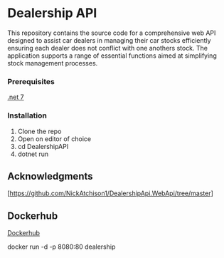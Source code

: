# Dealership API

This repository contains the source code for a comprehensive web API designed to assist car dealers in managing their car stocks efficiently ensuring each dealer does not conflict with one anothers stock. The application supports a range of essential functions aimed at simplifying stock management processes. 


### Prerequisites

[.net 7](https://dotnet.microsoft.com/en-us/)

### Installation
1. Clone the repo
2. Open on editor of choice
3. cd DealershipAPI
4. dotnet run

## Acknowledgments

[https://github.com/NickAtchison1/DealershipApi.WebApi/tree/master]

## Dockerhub
[Dockerhub](https://hub.docker.com/repository/docker/stevehuy/dealership_api/tags?page=1&ordering=last_updated)

docker run -d -p 8080:80 dealership  
